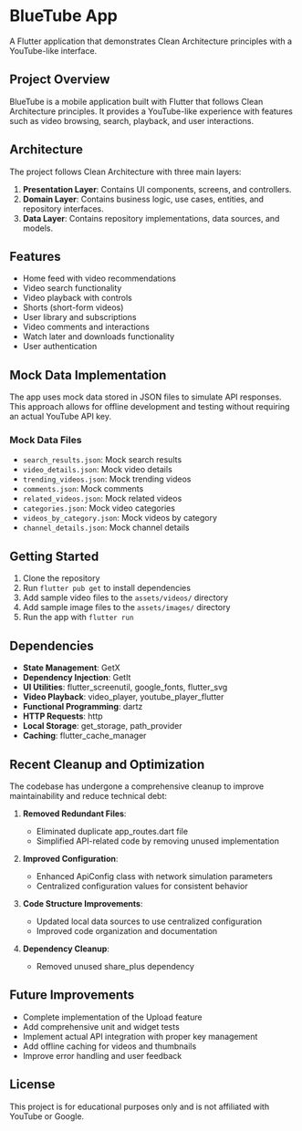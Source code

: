 # BlueTube App

A Flutter application that demonstrates Clean Architecture principles with a YouTube-like interface.

## Project Overview

BlueTube is a mobile application built with Flutter that follows Clean Architecture principles. It provides a YouTube-like experience with features such as video browsing, search, playback, and user interactions.

## Architecture

The project follows Clean Architecture with three main layers:

1. **Presentation Layer**: Contains UI components, screens, and controllers.
2. **Domain Layer**: Contains business logic, use cases, entities, and repository interfaces.
3. **Data Layer**: Contains repository implementations, data sources, and models.

## Features

- Home feed with video recommendations
- Video search functionality
- Video playback with controls
- Shorts (short-form videos)
- User library and subscriptions
- Video comments and interactions
- Watch later and downloads functionality
- User authentication

## Mock Data Implementation

The app uses mock data stored in JSON files to simulate API responses. This approach allows for offline development and testing without requiring an actual YouTube API key.

### Mock Data Files

- `search_results.json`: Mock search results
- `video_details.json`: Mock video details
- `trending_videos.json`: Mock trending videos
- `comments.json`: Mock comments
- `related_videos.json`: Mock related videos
- `categories.json`: Mock video categories
- `videos_by_category.json`: Mock videos by category
- `channel_details.json`: Mock channel details

## Getting Started

1. Clone the repository
2. Run `flutter pub get` to install dependencies
3. Add sample video files to the `assets/videos/` directory
4. Add sample image files to the `assets/images/` directory
5. Run the app with `flutter run`

## Dependencies

- **State Management**: GetX
- **Dependency Injection**: GetIt
- **UI Utilities**: flutter_screenutil, google_fonts, flutter_svg
- **Video Playback**: video_player, youtube_player_flutter
- **Functional Programming**: dartz
- **HTTP Requests**: http
- **Local Storage**: get_storage, path_provider
- **Caching**: flutter_cache_manager

## Recent Cleanup and Optimization

The codebase has undergone a comprehensive cleanup to improve maintainability and reduce technical debt:

1. **Removed Redundant Files**:
   - Eliminated duplicate app_routes.dart file
   - Simplified API-related code by removing unused implementation

2. **Improved Configuration**:
   - Enhanced ApiConfig class with network simulation parameters
   - Centralized configuration values for consistent behavior

3. **Code Structure Improvements**:
   - Updated local data sources to use centralized configuration
   - Improved code organization and documentation

4. **Dependency Cleanup**:
   - Removed unused share_plus dependency

## Future Improvements

- Complete implementation of the Upload feature
- Add comprehensive unit and widget tests
- Implement actual API integration with proper key management
- Add offline caching for videos and thumbnails
- Improve error handling and user feedback

## License

This project is for educational purposes only and is not affiliated with YouTube or Google.
